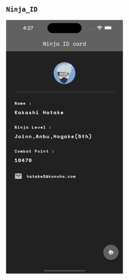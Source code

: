 ## `Ninja_ID`


<img src='https://github.com/ImrulEmon/Ninja_ID/blob/main/OUTPUT/out1.png' width=320/> 


